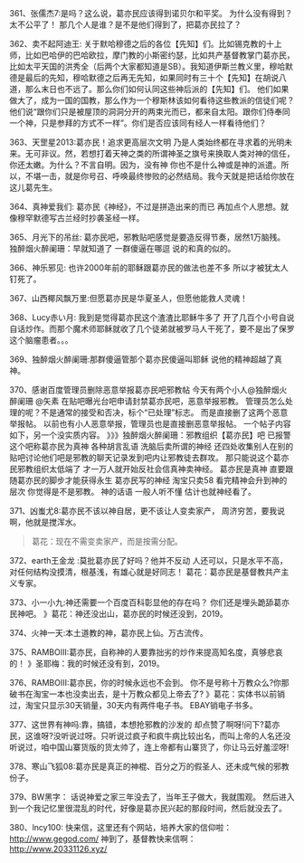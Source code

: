 361、张儒杰7:是吗？这么说，葛亦民应该得到诺贝尔和平奖。
为什么没有得到？太不公平了！
那几个人是谁？是不是他们得到了，把葛亦民拉了？

362、卖不起阿迪王: 关于默哈穆德之后的各位【先知】们。比如锡克教的十上师，比如巴哈伊的巴哈欧拉，摩门教的小斯密约瑟，比如共产基督教掌门葛亦民，比如太平天国的洪秀全（后两个大家都知道是SB）。我知道伊斯兰教义里，穆哈默德是最后的先知，穆哈默德之后再无先知，如果同时有三十个【先知】在胡说八道，那么末日也不远了。那么你们如何认同这些神后派的【先知】们。
他们如果做大了，成为一国的国教，那么作为一个穆斯林该如何看待这些教派的信徒们呢？他们说“跟你们只是被屋顶的洞洞分开的两束光而已，都来自太阳。跟你们侍奉同一个神，只是参拜的方式不一样”。你们是否应该同有经人一样看待他们？

363、天罡星2013:葛亦民！追求更高层次文明
乃是人类始终都在寻求着的光明未来。无可非议。然，若想打着天神之类的所谓神圣之旗号来换取人类对神的信任，你还太嫩。为什么？不言自明。因为，没有神 你也不是什么神或是神的派遣。所以，不堪一击，就是你号召、呼唤最终惨败的必然结局。我今天就是把话给你放在这儿葛先生。

364、真神爱我们: 葛亦民《神经》，不过是拼造出来的而已
再加点个人思想。就像穆罕默德写古兰经时抄袭圣经一样。

365、月光下的吊丝: 葛亦民吧，邪教贴吧感觉是要造反得节奏，居然1万脑残。
独醉烟火醉阑珊：早就知道了 一群傻逼在哪逗 说的和真的似的。

366、神乐邪见: 也许2000年前的耶稣跟葛亦民的做法也差不多
所以才被犹太人钉死了。

367、山西椰风飘万里:但愿葛亦民是华夏圣人，但愿他能救人灵魂！

368、Lucy赤い月: 我到是觉得葛亦民这个渣渣比耶稣牛多了
开了几百个小号自说自话炒作。而那个魔术师耶稣就收了几个徒弟就被罗马人干死了，要不是出了保罗这个脑瘤患者。。。

369、独醉烟火醉阑珊:那群傻逼管那个葛亦民傻逼叫耶稣 说他的精神超越了真神。

370、感谢百度管理员删除恶意举报葛亦民吧邪教帖
今天有两个小人@独醉烟火醉阑珊 @矢素 
在贴吧曝光台吧申请封禁葛亦民吧，恶意举报邪教。
管理员怎么处理的呢？不是通常的接受和否决，标个“已处理”标志。
而是直接删了这两个恶意举报帖。
以前也有小人恶意举报，管理员也是直接删恶意举报帖。
一个帖子内容如下，另一个没实质内容。
》》》独醉烟火醉阑珊：邪教组织【葛亦民】吧 已报警
这个吧称葛亦民为真神 各种胡言乱语 洗脑后卖所谓的神经 还四处收集别人在别的贴吧讨论他们吧是邪教的聊天记录发到吧内让邪教徒去群攻。
那只能说这个葛亦民邪教组织太低端了 才一万人就开始反社会信真神卖神经。
葛亦民是真神 直要跟随葛亦民的脚步才能获得永生 葛亦民写的神经 淘宝只卖58 看完精神会升到神的层次 你觉得是不是邪教。
神的话语 一般人听不懂 估计也就神经看了。

371、凶蚩尤8:葛亦民不该以神自居，更不该让人变卖家产，
周济穷苦，要我说啊，他就是搅浑水。
>葛花：现在不需变卖家产，而是按需分配。

372、earth王金龙 :莫批葛亦民了好吗？他并不反动
人还可以，只是水平不高，对任何结构没摸清，根基浅，有雄心就是好同志！
葛花：葛亦民是基督教共产主义专家。

373、小一小九:神还需要一个百度百科彰显他的存在吗？ 
你们还是埋头跪舔葛亦民神吧。
》葛花：神还没出山，葛亦民的时候还没到，2019。

374、火神一天:本土道教的神，葛亦民上仙。万古流传。

375、RAMBOIII:葛亦民，自称神的人要靠拙劣的炒作来提高知名度，真够悲哀的！
》圣耶梅：我的时候还没有到，2019。

376、RAMBOIII:葛亦民，你的时候永远也不会到。
你不是号称十万教众么?你那破书在淘宝一本也没卖出去，是十万教众都见上帝去了?
》葛花：实体书以前销过，淘宝只显示30天销量，30天内有两件电子书。
EBAY销电子书多。

377、这世界有神吗:靠，搞错，本想抢邪教的沙发的
却点赞了啊呀!问下?葛亦民，这谁呀?没听说过呀。只听说过疯子和疯牛病比较出名，而叫上帝的人名还没听说过，咱中国山寨货版的货太帅了，连上帝都有山寨货了，你让马云好羞涩呀!

378、寒山飞狐08:葛亦民是真正的神棍、百分之万的假圣人、还未成气候的邪教份子。

379、BW黑字： 话说神爱之家三年没去了，当年王子做大，我就围观。
然后进入到一个我记忆里很混乱的时代，好像是葛亦民兴起的那段时间，然后就没去了。

380、lncy100:  快来信，这里还有个网站，培养大家的信仰啦：
http://www.gegod.com/
神到了，基督教快来信啊：
http://www.20331126.xyz/